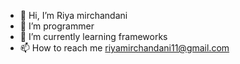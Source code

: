- 👋 Hi, I’m Riya mirchandani
- 👀 I’m programmer
- 🌱 I’m currently learning frameworks
- 📫 How to reach me riyamirchandani11@gmail.com



<!---
riyamirchi/riyamirchi is a ✨ special ✨ repository because its `README.md` (this file) appears on your GitHub profile.
You can click the Preview link to take a look at your changes.
--->
